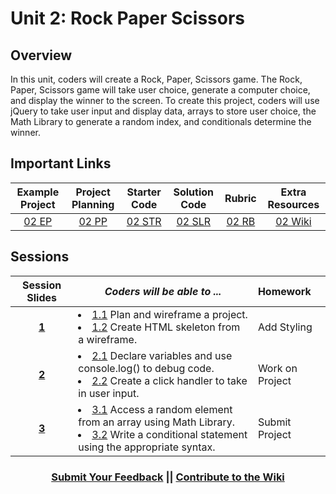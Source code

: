 # Unit 2: Rock Paper Scissors


## Overview
In this unit, coders will create a Rock, Paper, Scissors game. The Rock, Paper, Scissors game will take user choice, generate a computer choice, and display the winner to the screen. To create this project, coders will use jQuery to take user input and display data, arrays to store user choice, the Math Library to generate a random index, and conditionals determine the winner.

## Important Links

| Example Project | Project Planning |  Starter Code | Solution Code  | Rubric | Extra Resources |
|:-------:|:-------:|:-------:|:-------:|:-------:|:-------:|
| [02 EP](https://ScriptEdcurriculum.github.io/advanced_rockpaperscissors_solution) |[02 PP](https://drive.google.com/open?id=1dddAl5l-A1l0gA-oGxpcCFmlxRJzB7il39QEqmAm2Bs)| [02 STR](https://github.com/ScriptEdcurriculum/advanced_rockpaperscissors_startercode/blob/master/INSTRUCTIONS.md) | [02 SLR](https://github.com/ScriptEdcurriculum/advanced_rockpaperscissors_solution)| [02 RB](https://drive.google.com/open?id=1a_ycLDc8Tt4heWRcZsPDpKqovcqkGZ1DX6MpOr1vhB0) |[02 Wiki](https://github.com/ScriptEdcurriculum/curriculum17-18/wiki/2.-Advanced#unit-2-rps)|

## Sessions 
|Session Slides|*Coders will be able to ...*|Homework|
|:-------:|-------|:-------|
|[**1**](https://docs.google.com/presentation/d/1ZktWplvZWdjnDF2dpS6sj14J1MHnG9P4AymCSCgWR-U/edit#slide=id.g1e220fa94a_0_30)| <li> [1.1](https://github.com/ScriptEdcurriculum/advanced_rockpaperscissors_solution/blob/1.1/index.html) Plan and wireframe a project. </li> <li> [1.2](https://github.com/ScriptEdcurriculum/advanced_rockpaperscissors_solution/blob/1.2/index.html) Create HTML skeleton from a wireframe. </li> |Add Styling|
|[**2**](https://docs.google.com/presentation/d/15qAOUvDE0ymX9gNFMkemuh3MjFctsxbc81m31_5rBoM/edit#slide=id.g1e220fa94a_0_30)| <li> [2.1](https://github.com/ScriptEdcurriculum/advanced_rockpaperscissors_solution/blob/2.1/js/script.js) Declare variables and use console.log() to debug code. </li> <li> [2.2](https://github.com/ScriptEdcurriculum/advanced_rockpaperscissors_solution/blob/2.2/js/script.js) Create a click handler to take in user input. </li>|Work on Project|
|[**3**](https://docs.google.com/presentation/d/1MQ04VJXaroXI4iyZsS8BKNLAK8IqluFOMoVjkLqKejI/edit#slide=id.g1e220fa94a_0_30)| <li> [3.1](https://github.com/ScriptEdcurriculum/advanced_rockpaperscissors_solution/blob/3.1/js/script.js) Access a random element from an array  using Math Library. </li> <li> [3.2](https://github.com/ScriptEdcurriculum/advanced_rockpaperscissors_solution/blob/3.2/js/script.js) Write a conditional statement using the appropriate syntax. </li> |Submit Project|

<h3 align="center"><a href="https://docs.google.com/forms/d/e/1FAIpQLSdmoYjRk6tqJHI5Y1ELjOZ7tiYj58dmoIBEeUaXK5ciIdljIg/viewform">Submit Your Feedback</a> || <a href="https://github.com/ScriptEdcurriculum/curriculum17-18/wiki/2.-Advanced#unit-2-rps">Contribute to the Wiki</a></h3>
